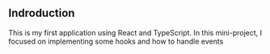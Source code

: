 ## Indroduction

This is my first application using React and TypeScript. In this mini-project, I focused on implementing some hooks and how to handle events
